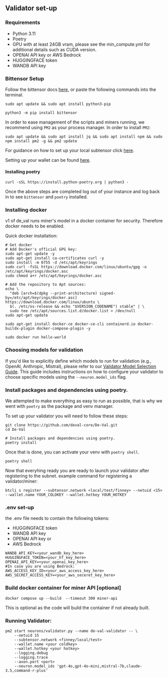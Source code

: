 ## Validator set-up 

### Requirements
- Python 3.11
- Poetry
- GPU with at least 24GB vram, please see the min_compute.yml for additional details such as CUDA version.
- OPENAI API key or AWS Bedrock
- HUGGINGFACE token
- WANDB API key 

### Bittensor Setup

Follow the bittensor docs [here](https://docs.bittensor.com/getting-started/installation), or paste the following commands into the terminal.
```
sudo apt update && sudo apt install python3-pip

python3 -m pip install bittensor
```

In order to ease management of the scripts and miners running, we recommend using `PM2` as your process manager. In order to install `PM2`:
```
sudo apt update && sudo apt install jq && sudo apt install npm && sudo npm install pm2 -g && pm2 update
```
For guidance on how to set up your local subtensor click [here](https://docs.bittensor.com/subtensor-nodes/subtensor-node-requirements).

Setting up your wallet can be found [here](https://docs.bittensor.com/getting-started/wallets).

#### Installing poetry
```
curl -sSL https://install.python-poetry.org | python3 -
```

Once the above steps are completed log out of your instance and log back in to see `bittensor` and `poetry` installed.

### Installing docker

v1 of de_val runs miner's model in a docker container for security. Therefore docker needs to be enabled.

Quick docker installation:
```
# Get docker 
# Add Docker's official GPG key:
sudo apt-get update -y
sudo apt-get install ca-certificates curl -y
sudo install -m 0755 -d /etc/apt/keyrings
sudo curl -fsSL https://download.docker.com/linux/ubuntu/gpg -o /etc/apt/keyrings/docker.asc
sudo chmod a+r /etc/apt/keyrings/docker.asc

# Add the repository to Apt sources:
echo \
  "deb [arch=$(dpkg --print-architecture) signed-by=/etc/apt/keyrings/docker.asc] https://download.docker.com/linux/ubuntu \
  $(. /etc/os-release && echo "$VERSION_CODENAME") stable" | \
  sudo tee /etc/apt/sources.list.d/docker.list > /dev/null
sudo apt-get update

sudo apt-get install docker-ce docker-ce-cli containerd.io docker-buildx-plugin docker-compose-plugin -y

sudo docker run hello-world
```
### Choosing models for validation

If you'd like to explicitly define which models to run for validation (e.g., OpenAI, Anthropic, Mistral), please refer to our [Validator Model Selection Guide](docs/Validator_AWS_README.md). This guide includes instructions on how to configure your validator to choose specific models using the `--neuron.model_ids` flag.

### Install packages and dependencies using poetry.

We attempted to make everything as easy to run as possible, that is why we went with `poetry` as the package and venv manager.

To set up your validator you will need to follow these steps:
```
git clone https://github.com/deval-core/De-Val.git
cd De-Val

# Install packages and dependencies using poetry.
poetry install
```
Once that is done, you can activate your venv with `poetry shell`.
```
poetry shell
```
Now that everyhing ready you are ready to launch your validator after registering to the subnet.
example command for registering a validator/miner:
```
btcli s register --subtensor.network <local/test/finney> --netuid <15> --wallet.name YOUR_COLDKEY --wallet.hotkey YOUR_HOTKEY

```

### .env set-up

the .env file needs to contain the following tokens:
- HUGGINGFACE token
- WANDB API key 
- OPENAI API key or
- AWS Bedrock

```
WANDB_API_KEY=<your_wandb_key_here>
HUGGINGFACE_TOKEN=<your_hf_key_here>
OPENAI_API_KEY=<your_openai_key_here>
#In case you are using Bedrock:
AWS_ACCESS_KEY_ID=<your_aws_access_key_here>
AWS_SECRET_ACCESS_KEY=<your_aws_seceret_key_here>
```

### Build docker container for miner API [optional]

```
docker compose up --build  --timeout 300 miner-api
```
This is optional as the code will build the container if not already built. 

### Running Validator:
```
pm2 start neurons/validator.py --name de-val-validator -- \
    --netuid 15
    --subtensor.network <finney/local/test>
    --wallet.name <your coldkey> 
    --wallet.hotkey <your hotkey> 
    --logging.debug 
    --logging.trace 
    --axon.port <port>
    --neuron.model_ids 'gpt-4o,gpt-4o-mini,mistral-7b,claude-3.5,command-r-plus'
```